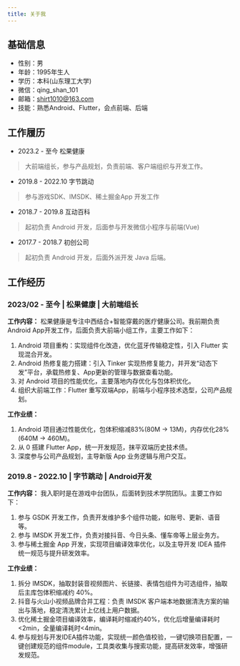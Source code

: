 ```yaml
---
title: 关于我
---
```

## 基础信息
- 性别：男
- 年龄：1995年生人
- 学历：本科(山东理工大学)
- 微信：qing_shan_101
- 邮箱：shirt1010@163.com
- 技能：熟悉Android、Flutter，会点前端、后端
## 工作履历
- 2023.2 - 至今 松果健康
> 大前端组长，参与产品规划，负责前端、客户端组织与开发工作。
- 2019.8 - 2022.10 字节跳动
> 参与游戏SDK、IMSDK、稀土掘金App 开发工作
- 2018.7 - 2019.8 互动百科
> 起初负责 Android 开发，后面参与开发微信小程序与前端(Vue)
- 2017.7 - 2018.7 初创公司
> 起初负责 Android 开发，后面外派开发 Java 后端。
## 工作经历
### 2023/02 - 至今 | 松果健康 | 大前端组长
**工作内容：** 
松果健康是专注中西结合+智能穿戴的医疗健康公司。我前期负责 Android App开发工作，后面负责大前端小组工作，主要工作如下：
1. Android 项目重构：实现组件化改造，优化蓝牙传输稳定性，引入 Flutter 实现混合开发。
2. Android 热修复能力搭建：引入 Tinker 实现热修复能力，并开发“动态下发”平台，承载热修复、App更新的管理与数据查看功能。
3. 对 Android 项目的性能优化，主要落地内存优化与包体积优化。
4. 组织大前端工作：Flutter 重写双端App，前端与小程序技术选型，公司产品规划。

**工作业绩：**
1. Android 项目通过性能优化，包体积缩减83%(80M -> 13M)，内存优化28%(640M -> 460M)。
2. 从 0 搭建 Flutter App，统一开发规范，抹平双端历史技术债。
3. 深度参与公司产品规划，主导新版 App 业务逻辑与用户交互。
### 2019.8 - 2022.10 | 字节跳动 | Android开发
**工作内容：**
我入职时是在游戏中台团队，后面转到技术学院团队。主要工作如下：
1. 参与 GSDK 开发工作，负责开发维护多个组件功能，如账号、更新、语音等。
2. 参与 IMSDK 开发工作，负责对接抖音、今日头条、懂车帝等上层业务方。
3. 参与稀土掘金 App 开发，实现项目编译效率优化，以及主导开发 IDEA 插件统一规范与提升研发效率。

**工作业绩：**
1. 拆分 IMSDK，抽取封装音视频图片、长链接、表情包组件为可选组件，抽取后主库包体积缩减约 40%。
2. 抖音与火山小视频品牌合并工程：负责 IMSDK 客户端本地数据清洗方案的输出与落地，稳定清洗累计上亿线上用户数据。 
3. 优化稀土掘金项目编译效率，编译耗时缩减约40%，优化后增量编译耗时<2min，全量编译耗时<4min。
4. 参与规划与开发IDEA插件功能，实现统一颜色值校验，一键切换项目配置，一键创建规范的组件module，工具类收集与搜索功能，提高研发效率，增强研发规范。